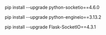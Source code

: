 pip install --upgrade python-socketio==4.6.0

pip install --upgrade python-engineio==3.13.2

pip install --upgrade Flask-SocketIO==4.3.1